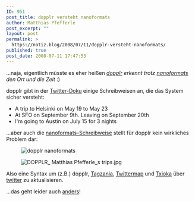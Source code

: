 ```yaml
---
ID: 951
post_title: dopplr versteht nanoformats
author: Matthias Pfefferle
post_excerpt: ""
layout: post
permalink: >
  https://notiz.blog/2008/07/11/dopplr-versteht-nanoformats/
published: true
post_date: 2008-07-11 17:47:53
---
```

<!-- wp:paragraph -->
<p>...naja, eigentlich müsste es eher heißen <em><a href="http://www.dopplr.com">dopplr</a> erkennt trotz <a href="http://microformats.org/wiki/microblogging-nanoformats">nanoformats</a> den Ort und die Zeit</em> :)</p>
<!-- /wp:paragraph -->

<!-- wp:paragraph -->
<p>dopplr gibt in der <a href="http://www.dopplr.com/account/twitter">Twitter-Doku</a> einige Schreibweisen an, die das System sicher versteht:</p>
<!-- /wp:paragraph -->

<!-- wp:list -->
<ul>
	<li>A trip to Helsinki on May 19 to May 23</li>
	<li>At SFO on September 9th. Leaving on September 20th</li>
	<li>I'm going to Austin on July 15 for 3 nights</li>
</ul>
<!-- /wp:list -->

<!-- wp:paragraph -->
<p>...aber auch die <a href="http://microformats.org/wiki/microblogging-nanoformats#2nanoformats_.28syntax:param.29">nanoformats-Schreibweise</a> stellt für dopplr kein wirkliches Problem dar:</p>
<!-- /wp:paragraph -->

<!-- wp:image {"align":"center"} -->
<figure class="wp-block-image aligncenter"><img src="https://notiz.blog/wp-content/uploads/2008/07/dopplr-matthias-pfefferle1.jpg" alt="dopplr nanoformats" /></figure>
<!-- /wp:image -->

<!-- wp:image {"align":"center"} -->
<figure class="wp-block-image aligncenter"><img src="https://notiz.blog/wp-content/uploads/2008/07/dopplr-matthias-pfefferle-s-trips.jpg" alt="DOPPLR_ Matthias Pfefferle_s trips.jpg" /></figure>
<!-- /wp:image -->

<!-- wp:paragraph -->
<p>Also eine Syntax um (z.B.) dopplr, <a href="http://www.tagzania.com">Tagzania</a>, <a href="http://www.twittermap.com">Twittermap</a> und <a href="http://www.txioka.net">Txioka</a> über <a href="https://notiz.blog/2008/07/08/dopplr-per-twitter-fuettern/">twitter</a> zu aktualisieren.</p>
<!-- /wp:paragraph -->

<!-- wp:paragraph -->
<p>...das geht leider auch <a href="https://notiz.blog/2008/04/07/structured-micro-blogging/">anders</a>!</p>
<!-- /wp:paragraph -->